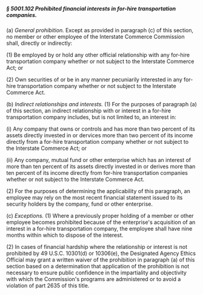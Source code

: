 ##### § 5001.102 Prohibited financial interests in for-hire transportation companies. #####

(a) *General prohibition.* Except as provided in paragraph (c) of this section, no member or other employee of the Interstate Commerce Commission shall, directly or indirectly:

(1) Be employed by or hold any other official relationship with any for-hire transportation company whether or not subject to the Interstate Commerce Act; or

(2) Own securities of or be in any manner pecuniarily interested in any for-hire transportation company whether or not subject to the Interstate Commerce Act.

(b) *Indirect relationships and interests.* (1) For the purposes of paragraph (a) of this section, an indirect relationship with or interest in a for-hire transportation company includes, but is not limited to, an interest in:

(i) Any company that owns or controls and has more than two percent of its assets directly invested in or dervices more than two percent of its income directly from a for-hire transportation company whether or not subject to the Interstate Commerce Act; or

(ii) Any company, mutual fund or other enterprise which has an interest of more than ten percent of its assets directly invested in or derives more than ten percent of its income directly from for-hire transportation companies whether or not subject to the Interstate Commerce Act.

(2) For the purposes of determining the applicability of this paragraph, an employee may rely on the most recent financial statement issued to its security holders by the company, fund or other enterprise.

(c) *Exceptions.* (1) Where a previously proper holding of a member or other employee becomes prohibited because of the enterprise's acquisition of an interest in a for-hire transportation company, the employee shall have nine months within which to dispose of the interest.

(2) In cases of financial hardship where the relationship or interest is not prohibited by 49 U.S.C. 10301(d) or 10306(e), the Designated Agency Ethics Official may grant a written waiver of the prohibition in paragraph (a) of this section based on a determination that application of the prohibition is not necessary to ensure public confidence in the impartiality and objectivity with which the Commission's programs are administered or to avoid a violation of part 2635 of this title.